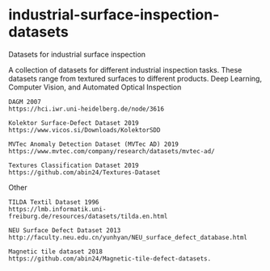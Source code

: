 # industrial-surface-inspection-datasets
Datasets for industrial surface inspection

A collection of datasets for different industrial inspection tasks. 
These datasets range from textured surfaces to different products.
Deep Learning, Computer Vision, and Automated Optical Inspection

```
DAGM 2007
https://hci.iwr.uni-heidelberg.de/node/3616

Kolektor Surface-Defect Dataset 2019
https://www.vicos.si/Downloads/KolektorSDD

MVTec Anomaly Detection Dataset (MVTec AD) 2019
https://www.mvtec.com/company/research/datasets/mvtec-ad/

Textures Classification Dataset 2019
https://github.com/abin24/Textures-Dataset
```

Other 

```
TILDA Textil Dataset 1996
https://lmb.informatik.uni-freiburg.de/resources/datasets/tilda.en.html

NEU Surface Defect Dataset 2013
http://faculty.neu.edu.cn/yunhyan/NEU_surface_defect_database.html

Magnetic tile dataset 2018
https://github.com/abin24/Magnetic-tile-defect-datasets.
```
